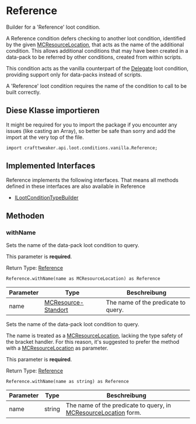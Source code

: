 # Reference

Builder for a 'Reference' loot condition.

 A Reference condition defers checking to another loot condition, identified by the given [MCResourceLocation](/vanilla/api/util/MCResourceLocation), that acts as the name of the additional condition. This allows additional conditions that may have been created in a data-pack to be referred by other conditions, created from within scripts.

 This condition acts as the vanilla counterpart of the [Delegate](/vanilla/api/loot/conditions/crafttweaker/Delegate) loot condition, providing support only for data-packs instead of scripts.

 A 'Reference' loot condition requires the name of the condition to call to be built correctly.

## Diese Klasse importieren

It might be required for you to import the package if you encounter any issues (like casting an Array), so better be safe than sorry and add the import at the very top of the file.
```zenscript
import crafttweaker.api.loot.conditions.vanilla.Reference;
```


## Implemented Interfaces
Reference implements the following interfaces. That means all methods defined in these interfaces are also available in Reference

- [ILootConditionTypeBuilder](/vanilla/api/loot/conditions/ILootConditionTypeBuilder)

## Methoden

### withName

Sets the name of the data-pack loot condition to query.

 This parameter is <strong>required</strong>.

Return Type: [Reference](/vanilla/api/loot/conditions/vanilla/Reference)

```zenscript
Reference.withName(name as MCResourceLocation) as Reference
```

| Parameter | Type                                                        | Beschreibung                        |
| --------- | ----------------------------------------------------------- | ----------------------------------- |
| name      | [MCResource-Standort](/vanilla/api/util/MCResourceLocation) | The name of the predicate to query. |


Sets the name of the data-pack loot condition to query.

 The name is treated as a [MCResourceLocation](/vanilla/api/util/MCResourceLocation), lacking the type safety of the bracket handler. For this reason, it's suggested to prefer the method with a [MCResourceLocation](/vanilla/api/util/MCResourceLocation) as parameter.

 This parameter is <strong>required</strong>.

Return Type: [Reference](/vanilla/api/loot/conditions/vanilla/Reference)

```zenscript
Reference.withName(name as string) as Reference
```

| Parameter | Type   | Beschreibung                                                                                            |
| --------- | ------ | ------------------------------------------------------------------------------------------------------- |
| name      | string | The name of the predicate to query, in [MCResourceLocation](/vanilla/api/util/MCResourceLocation) form. |




